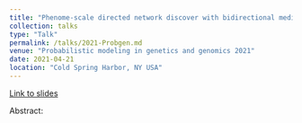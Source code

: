 ```yaml
---
title: "Phenome-scale directed network discover with bidirectional mediated Mendelian randomization"
collection: talks
type: "Talk"
permalink: /talks/2021-Probgen.md
venue: "Probabilistic modeling in genetics and genomics 2021"
date: 2021-04-21
location: "Cold Spring Harbor, NY USA"
---
```


[Link to slides](http://brielin.github.io/files/probgen_2021.pdf)

Abstract:

